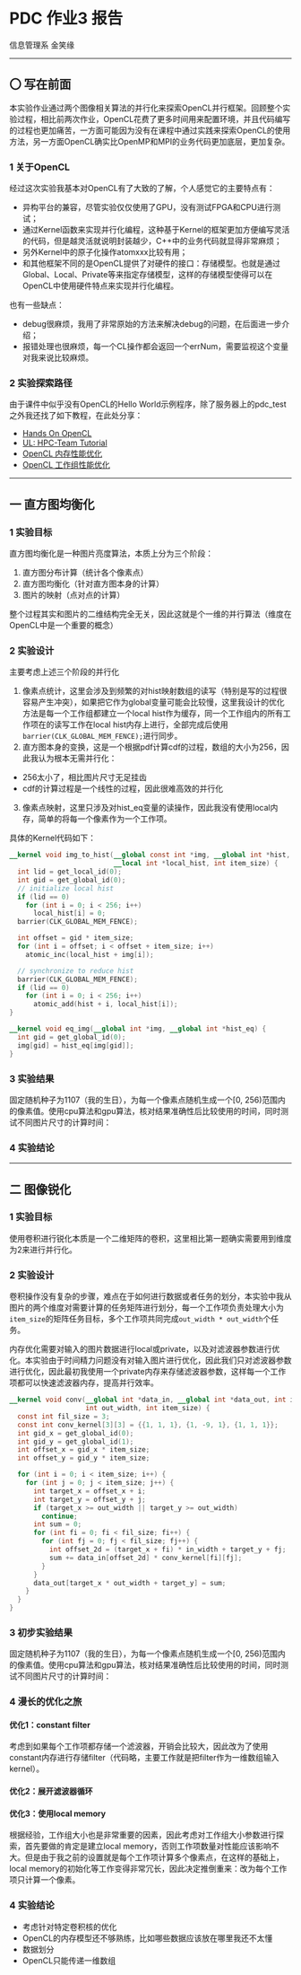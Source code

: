 # PDC 作业3 报告

信息管理系 金笑缘

---

## 〇 写在前面

本实验作业通过两个图像相关算法的并行化来探索OpenCL并行框架。回顾整个实验过程，相比前两次作业，OpenCL花费了更多时间用来配置环境，并且代码编写的过程也更加痛苦，一方面可能因为没有在课程中通过实践来探索OpenCL的使用方法，另一方面OpenCL确实比OpenMP和MPI的业务代码更加底层，更加复杂。

### 1 关于OpenCL

经过这次实验我基本对OpenCL有了大致的了解，个人感觉它的主要特点有：

- 异构平台的兼容，尽管实验仅仅使用了GPU，没有测试FPGA和CPU进行测试；
- 通过Kernel函数来实现并行化编程，这种基于Kernel的框架更加方便编写灵活的代码，但是越灵活就说明封装越少，C++中的业务代码就显得非常麻烦；
- 另外Kernel中的原子化操作atomxxx比较有用；
- 和其他框架不同的是OpenCL提供了对硬件的接口：存储模型。也就是通过Global、Local、Private等来指定存储模型，这样的存储模型使得可以在OpenCL中使用硬件特点来实现并行化编程。

也有一些缺点：

- debug很麻烦，我用了非常原始的方法来解决debug的问题，在后面进一步介绍；
- 报错处理也很麻烦，每一个CL操作都会返回一个errNum，需要监视这个变量对我来说比较麻烦。

### 2 实验探索路径

由于课件中似乎没有OpenCL的Hello World示例程序，除了服务器上的pdc_test之外我还找了如下教程，在此处分享：
- [Hands On OpenCL](http://handsonopencl.github.io/)
- [UL: HPC-Team Tutorial](https://ulhpc-tutorials.readthedocs.io/en/latest/gpu/opencl/)
- [OpenCL 内存性能优化](https://zhuanlan.zhihu.com/p/396912769)
- [OpenCL 工作组性能优化](https://blog.csdn.net/weixin_38498942/article/details/116993722)

---

## 一 直方图均衡化

### 1 实验目标

直方图均衡化是一种图片亮度算法，本质上分为三个阶段：
1. 直方图分布计算（统计各个像素点）
2. 直方图均衡化（针对直方图本身的计算）
3. 图片的映射（点对点的计算）

整个过程其实和图片的二维结构完全无关，因此这就是个一维的并行算法（维度在OpenCL中是一个重要的概念）

### 2 实验设计

主要考虑上述三个阶段的并行化
1. 像素点统计，这里会涉及到频繁的对hist映射数组的读写（特别是写的过程很容易产生冲突），如果把它作为global变量可能会比较慢，这里我设计的优化方法是每一个工作组都建立一个local hist作为缓存，同一个工作组内的所有工作项在的读写工作在local hist内存上进行，全部完成后使用`barrier(CLK_GLOBAL_MEM_FENCE);`进行同步。
2. 直方图本身的变换，这是一个根据pdf计算cdf的过程，数组的大小为256，因此我认为根本无需并行化：
  - 256太小了，相比图片尺寸无足挂齿
  - cdf的计算过程是一个线性的过程，因此很难高效的并行化
3. 像素点映射，这里只涉及对hist_eq变量的读操作，因此我没有使用local内存，简单的将每一个像素作为一个工作项。

具体的Kernel代码如下：
```opencl
__kernel void img_to_hist(__global const int *img, __global int *hist,
                          __local int *local_hist, int item_size) {
  int lid = get_local_id(0);
  int gid = get_global_id(0);
  // initialize local hist
  if (lid == 0)
    for (int i = 0; i < 256; i++)
      local_hist[i] = 0;
  barrier(CLK_GLOBAL_MEM_FENCE);

  int offset = gid * item_size;
  for (int i = offset; i < offset + item_size; i++)
    atomic_inc(local_hist + img[i]);

  // synchronize to reduce hist
  barrier(CLK_GLOBAL_MEM_FENCE);
  if (lid == 0)
    for (int i = 0; i < 256; i++)
      atomic_add(hist + i, local_hist[i]);
}

__kernel void eq_img(__global int *img, __global int *hist_eq) {
  int gid = get_global_id(0);
  img[gid] = hist_eq[img[gid]];
}
```
### 3 实验结果

固定随机种子为1107（我的生日），为每一个像素点随机生成一个[0, 256)范围内的像素值。使用cpu算法和gpu算法，核对结果准确性后比较使用的时间，同时测试不同图片尺寸的计算时间：

### 4 实验结论


---

## 二 图像锐化

### 1 实验目标

使用卷积进行锐化本质是一个二维矩阵的卷积，这里相比第一题确实需要用到维度为2来进行并行化。

### 2 实验设计

卷积操作没有复杂的步骤，难点在于如何进行数据或者任务的划分，本实验中我从图片的两个维度对需要计算的任务矩阵进行划分，每一个工作项负责处理大小为`item_size`的矩阵任务目标，多个工作项共同完成`out_width * out_width`个任务。

内存优化需要对输入的图片数据进行local或private，以及对滤波器参数进行优化。本实验由于时间精力问题没有对输入图片进行优化，因此我们只对滤波器参数进行优化，因此最初我使用一个private内存来存储滤波器参数，这样每一个工作项都可以快速滤波器内存，提高并行效率。

```opencl
__kernel void conv(__global int *data_in, __global int *data_out, int in_width,
                   int out_width, int item_size) {
  const int fil_size = 3;
  const int conv_kernel[3][3] = {{1, 1, 1}, {1, -9, 1}, {1, 1, 1}};
  int gid_x = get_global_id(0);
  int gid_y = get_global_id(1);
  int offset_x = gid_x * item_size;
  int offset_y = gid_y * item_size;

  for (int i = 0; i < item_size; i++) {
    for (int j = 0; j < item_size; j++) {
      int target_x = offset_x + i;
      int target_y = offset_y + j;
      if (target_x >= out_width || target_y >= out_width)
        continue;
      int sum = 0;
      for (int fi = 0; fi < fil_size; fi++) {
        for (int fj = 0; fj < fil_size; fj++) {
          int offset_2d = (target_x + fi) * in_width + target_y + fj;
          sum += data_in[offset_2d] * conv_kernel[fi][fj];
        }
      }
      data_out[target_x * out_width + target_y] = sum;
    }
  }
}
```

### 3 初步实验结果

固定随机种子为1107（我的生日），为每一个像素点随机生成一个[0, 256)范围内的像素值。使用cpu算法和gpu算法，核对结果准确性后比较使用的时间，同时测试不同图片尺寸的计算时间：

### 4 漫长的优化之旅

#### 优化1：constant filter

考虑到如果每个工作项都存储一个滤波器，开销会比较大，因此改为了使用constant内存进行存储filter（代码略，主要工作就是把filter作为一维数组输入kernel）。

#### 优化2：展开滤波器循环


#### 优化3：使用local memory

根据经验，工作组大小也是非常重要的因素，因此考虑对工作组大小参数进行探索，首先要做的肯定是建立local memory，否则工作项数量对性能应该影响不大。但是由于我之前的设置就是每个工作项计算多个像素点，在这样的基础上，local memory的初始化等工作变得非常冗长，因此决定推倒重来：改为每个工作项只计算一个像素。



### 4 实验结论

- 考虑针对特定卷积核的优化
- OpenCL的内存模型还不够熟练，比如哪些数据应该放在哪里我还不太懂
- 数据划分
- OpenCL只能传递一维数组